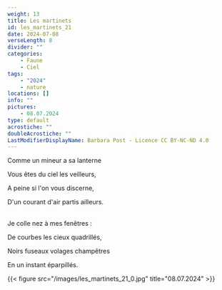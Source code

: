 ```yaml
---
weight: 13
title: Les martinets
id: les_martinets_21
date: 2024-07-08
verseLength: 8
divider: ""
categories:
    - Faune
    - Ciel
tags:
    - "2024"
    - nature
locations: []
info: ""
pictures:
    - 08.07.2024
type: default
acrostiche: ""
doubleAcrostiche: ""
LastModifierDisplayName: Barbara Post - Licence CC BY-NC-ND 4.0
---
```

Comme un mineur a sa lanterne

Vous êtes du ciel les veilleurs,

A peine si l'on vous discerne,

D'un courant d'air partis ailleurs.

 \
Je colle nez à mes fenêtres :

De courbes les cieux quadrillés,

Noirs fuseaux volages champêtres

En un instant éparpillés.

<!-- FM:Snippet:Start data:{"id":"_figure","fields":[{"name":"imageName","value":"les_martinets_21_0.jpg"},{"name":"imageCaption","value":"08.07.2024"}]} -->
{{< figure src="/images/les_martinets_21_0.jpg" title="08.07.2024" >}}
<!-- FM:Snippet:End -->